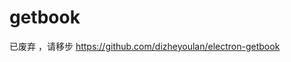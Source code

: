 # getbook
已废弃 ，请移步 https://github.com/dizheyoulan/electron-getbook
<!-- pyinstaller --onefile --name myapp main.py -w  -->

